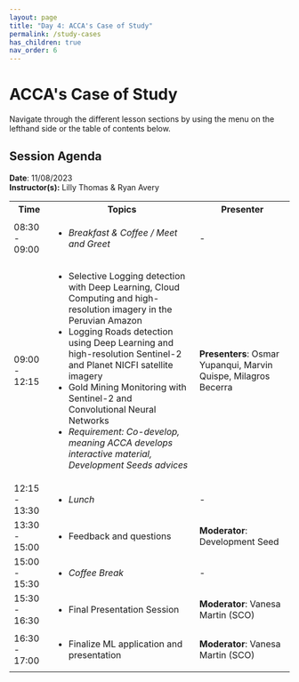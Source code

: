 ```yaml
---
layout: page
title: "Day 4: ACCA's Case of Study"
permalink: /study-cases
has_children: true
nav_order: 6
---
```




# ACCA's Case of Study
Navigate through the different lesson sections by using the menu on the lefthand side or the table of contents below. 

## Session Agenda
**Date**: 11/08/2023  
**Instructor(s):** Lilly Thomas & Ryan Avery

<table>
  <tbody>
    <tr>
      <th align="center">Time</th>
      <th align="center">Topics</th>
      <th align="center">Presenter</th>
    </tr>
    <tr>
      <td>08:30 - 09:00</td>
      <td>
        <ul>
            <li><em>Breakfast & Coffee / Meet and Greet</em></li>
         </ul>
      </td>
      <td>-</td>
    </tr>
    <tr>
      <td>09:00 - 12:15</td>
      <td>
        <ul>
            <li>Selective Logging detection with Deep Learning, Cloud Computing and high-resolution imagery in the Peruvian Amazon</li>
            <li>Logging Roads detection using Deep Learning and high-resolution Sentinel-2 and Planet NICFI satellite imagery</li>
            <li>Gold Mining Monitoring with Sentinel-2 and Convolutional Neural Networks</li>
            <li><em>Requirement: Co-develop, meaning ACCA develops interactive material, Development Seeds advices</em></li>
        </ul>
      </td>
      <td><strong>Presenters</strong>: Osmar Yupanqui, Marvin Quispe, Milagros Becerra</td>
    </tr>
    <tr>
      <td>12:15 - 13:30</td>
      <td>
        <ul>
            <li><em>Lunch</em></li>
        </ul>
      </td>
      <td>-</td>
    </tr>
    <tr>
      <td>13:30 - 15:00</td>
      <td>
        <ul>
           <li>Feedback and questions</li>
        </ul>
      </td>
      <td><strong>Moderator</strong>: Development Seed</td>
    </tr>
    <tr>
      <td>15:00 - 15:30</td>
      <td>
        <ul>
            <li><em>Coffee Break</em></li>
        </ul>
      </td>
      <td>-</td>
    </tr>
    <tr>
      <td>15:30 - 16:30</td>
      <td>
        <ul>
          <li>Final Presentation Session</li>
        </ul>
      </td>
      <td><strong>Moderator</strong>: Vanesa Martin (SCO)</td>
    </tr>
    <tr>
      <td>16:30 - 17:00</td>
      <td>
        <ul>
            <li>Finalize ML application and presentation</li>
         </ul>
      </td>
      <td><strong>Moderator</strong>: Vanesa Martin (SCO)</td>
    </tr>
  </tbody>
</table>


